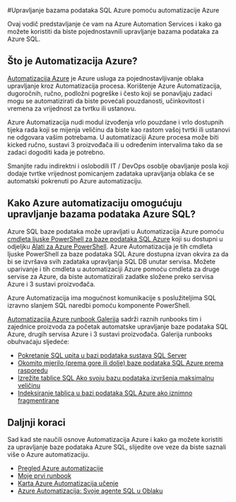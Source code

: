 <properties
    pageTitle="Upravljanje bazama podataka SQL Azure pomoću Azure Automatizacija | Microsoft Azure"
    description="Saznajte kako se servisa Azure Automatizacija može koristiti za upravljanje bazama podataka Azure SQL na razini."
    services="sql-database, automation"
    documentationCenter=""
    authors="jodoglevy"
    manager="jhubbard"
    editor="monicar"/>

<tags
    ms.service="sql-database"
    ms.workload="data-management"
    ms.tgt_pltfrm="na"
    ms.devlang="na"
    ms.topic="article"
    ms.date="05/26/2016"
    ms.author="jolevy"/>



#<a name="managing-azure-sql-databases-using-azure-automation"></a>Upravljanje bazama podataka SQL Azure pomoću automatizacije Azure

Ovaj vodič predstavljanje će vam na Azure Automation Services i kako ga možete koristiti da biste pojednostavnili upravljanje bazama podataka za Azure SQL.


## <a name="what-is-azure-automation"></a>Što je Automatizacija Azure?

[Automatizacija Azure](https://azure.microsoft.com/services/automation/) je Azure usluga za pojednostavljivanje oblaka upravljanje kroz Automatizacija procesa. Korištenje Azure Automatizacija, dugoročnih, ručno, podložni pogreške i često koji se ponavljaju zadaci mogu se automatizirati da biste povećali pouzdanosti, učinkovitost i vremena za vrijednost za tvrtku ili ustanovu.

Azure Automatizacija nudi modul izvođenja vrlo pouzdane i vrlo dostupnih tijeka rada koji se mijenja veličinu da biste kao rastom vašoj tvrtki ili ustanovi ne odgovara vašim potrebama. U automatizaciji Azure procesa može biti kicked ručno, sustavi 3 proizvođača ili u određenim intervalima tako da se zadaci dogoditi kada je potrebno.

Smanjite radu indirektni i oslobodili IT / DevOps osoblje obavljanje posla koji dodaje tvrtke vrijednost pomicanjem zadataka upravljanja oblaka će se automatski pokrenuti po Azure automatizaciju.


## <a name="how-can-azure-automation-help-manage-azure-sql-databases"></a>Kako Azure automatizaciju omogućuju upravljanje bazama podataka Azure SQL?

Azure SQL baze podataka može upravljati u Automatizacija Azure pomoću [cmdleta ljuske PowerShell za baze podataka SQL Azure](https://msdn.microsoft.com/library/dn546723.aspx) koji su dostupni u odjeljku [Alati za Azure PowerShell](https://msdn.microsoft.com/library/azure/jj156055.aspx). Azure Automatizacija je tih cmdleta ljuske PowerShell za baze podataka SQL Azure dostupna izvan okvira za da bi se izvršava svih zadataka upravljanja SQL DB unutar servisa. Možete uparivanje i tih cmdleta u automatizaciji Azure pomoću cmdleta za druge servise za Azure, da biste automatizirali zadatke složene preko servisa Azure i 3 sustavi proizvođača.

Azure Automatizacija ima mogućnost komunikacije s poslužiteljima SQL izravno slanjem SQL naredbi pomoću komponente PowerShell.

[Automatizacija Azure runbook Galerija](https://azure.microsoft.com/blog/2014/10/07/introducing-the-azure-automation-runbook-gallery/) sadrži raznih runbooks tim i zajednice proizvoda za početak automatske upravljanje baze podataka SQL Azure, drugih servisa Azure i 3 sustavi proizvođača. Galerija runbooks obuhvaćaju sljedeće:

 * [Pokretanje SQL upita u bazi podataka sustava SQL Server](https://gallery.technet.microsoft.com/scriptcenter/How-to-use-a-SQL-Command-be77f9d2)
 * [Okomito mjerilo (prema gore ili dolje) baze podataka SQL Azure prema rasporedu](https://gallery.technet.microsoft.com/scriptcenter/Azure-SQL-Database-e957354f)
 * [Izrežite tablice SQL Ako svoju bazu podataka izvršenja maksimalnu veličinu](https://gallery.technet.microsoft.com/scriptcenter/Azure-Automation-Your-SQL-30f8736b)
 * [Indeksiranje tablica u bazi podataka SQL Azure ako iznimno fragmentirane](https://gallery.technet.microsoft.com/scriptcenter/Indexes-tables-in-an-Azure-73a2a8ea)

## <a name="next-steps"></a>Daljnji koraci

Sad kad ste naučili osnove Automatizacija Azure i kako ga možete koristiti za upravljanje baze podataka Azure SQL, slijedite ove veze da biste saznali više o Azure automatizaciju.

- [Pregled Azure automatizacije](../automation/automation-intro.md)
- [Moje prvi runbook](../automation/automation-first-runbook-graphical.md)
- [Karta Azure Automatizacija učenje](https://azure.microsoft.com/documentation/learning-paths/automation/)
- [Azure Automatizacija: Svoje agente SQL u Oblaku](https://azure.microsoft.com/blog/2014/06/26/azure-automation-your-sql-agent-in-the-cloud/) 
 
